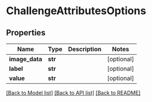 # ChallengeAttributesOptions

## Properties
Name | Type | Description | Notes
------------ | ------------- | ------------- | -------------
**image_data** | **str** |  | [optional] 
**label** | **str** |  | [optional] 
**value** | **str** |  | [optional] 

[[Back to Model list]](../README.md#documentation-for-models) [[Back to API list]](../README.md#documentation-for-api-endpoints) [[Back to README]](../README.md)


